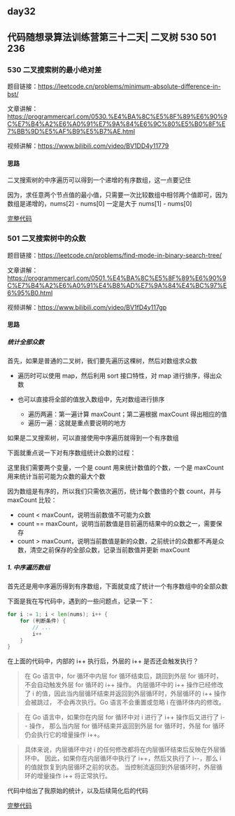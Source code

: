 ## day32

## 代码随想录算法训练营第三十二天| 二叉树 530 501 236

### 530 二叉搜索树的最小绝对差

题目链接：https://leetcode.cn/problems/minimum-absolute-difference-in-bst/

文章讲解：https://programmercarl.com/0530.%E4%BA%8C%E5%8F%89%E6%90%9C%E7%B4%A2%E6%A0%91%E7%9A%84%E6%9C%80%E5%B0%8F%E7%BB%9D%E5%AF%B9%E5%B7%AE.html

视频讲解：https://www.bilibili.com/video/BV1DD4y11779

#### 思路
二叉搜索树的中序遍历可以得到一个递增的有序数组，这一点要记住

因为，求任意两个节点值的最小值，只需要一次比较数组中相邻两个值即可，因为数组是递增的，nums[2] - nums[0] 一定是大于 nums[1] - nums[0]

[完整代码](https://github.com/hd2yao/leetcode/tree/master/training/day32/0530_minimum_absolute_difference_in_bst.go)

### 501 二叉搜索树中的众数

题目链接：https://leetcode.cn/problems/find-mode-in-binary-search-tree/

文章讲解：https://programmercarl.com/0501.%E4%BA%8C%E5%8F%89%E6%90%9C%E7%B4%A2%E6%A0%91%E4%B8%AD%E7%9A%84%E4%BC%97%E6%95%B0.html

视频讲解：https://www.bilibili.com/video/BV1fD4y117gp

#### 思路

##### 统计全部众数
首先，如果是普通的二叉树，我们要先遍历这棵树，然后对数组求众数

- 遍历时可以使用 map，然后利用 sort 接口特性，对 map 进行排序，得出众数

- 也可以直接将全部的值放入数组中，先对数组进行排序
    
  - 遍历两遍：第一遍计算 maxCount；第二遍根据 maxCount 得出相应的值
  - 遍历一遍：这就是重点要说明的地方

如果是二叉搜索树，可以直接使用中序遍历就得到一个有序数组

下面就重点说一下对有序数组统计众数的过程：

这里我们需要两个变量，一个是 count 用来统计数值的个数，一个是 maxCount 用来统计当前可能为众数的最大个数

因为数组是有序的，所以我们只需依次遍历，统计每个数值的个数 count，并与 maxCount 比较：

- count < maxCount，说明当前数值不可能为众数
- count == maxCount，说明当前数值是目前遍历结果中的众数之一，需要保存
- count > maxCount，说明当前数值是新的众数，之前统计的众数都不再是众数，清空之前保存的全部众数，记录当前数值并更新 maxCount

##### 1. 中序遍历数组
首先还是用中序遍历得到有序数组，下面就变成了统计一个有序数组中的全部众数

下面是我在写代码中，遇到的一些问题点，记录一下：

```go
for i := 1; i < len(nums); i++ {
    for (判断条件) {
        // ...
        i++
    }
}
```

在上面的代码中，内部的 i++ 执行后，外层的 i++ 是否还会触发执行？

> 在 Go 语言中，for 循环中内层 for 循环结束后，跳回到外层 for 循环时，不会自动触发外层 for 循环的 i++ 操作。
> 内层循环中的 i++ 操作已经修改了 i 的值，因此当内层循环结束并返回到外层循环时，外层循环的 i++ 操作会被跳过，
> 不会再次执行。Go 语言不会重置或忽略 i 在循环体内的修改。

> 在 Go 语言中，如果你在内层 for 循环中对 i 进行了 i++ 操作后又进行了 i-- 操作，
那么当内层 for 循环结束并返回到外层 for 循环时，外层 for 循环仍会执行它的增量操作 i++。

> 具体来说，内层循环中对 i 的任何修改都将在内层循环结束后反映在外层循环中。
因此，如果你在内层循环中执行了 i++，然后又执行了 i--，那么 i 的值就恢复到内层循环之前的状态。
当控制流返回到外层循环时，外层循环的增量操作 i++ 将正常执行。

代码中给出了我原始的统计，以及后续简化后的代码

[完整代码](https://github.com/hd2yao/leetcode/tree/master/training/day32/0501_find_mode_in_binary_search_tree.go)
